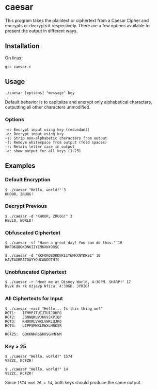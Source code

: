 # caesar
This program takes the plaintext or ciphertext from a Caesar Cipher and encrypts or decrypts it respectively. There are a few options available to present the output in different ways.

## Installation
On linux:
```
gcc caesar.c
```

## Usage
```
./caesar [options] "message" key
```

Default behavior is to capitalize and encrypt only alphabetical characters, outputting all other characters unmodified.

### Options
```
-e: Encrypt input using key (redundant)
-d: Decrypt input using key
-s: Strip non-alphabetic characters from output
-f: Remove whitespace from output (fold spaces)
-r: Retain letter case in output
-a: show output for all keys (1-25)
```

## Examples

### Default Encryption
```
$ ./caesar "Hello, world!" 3
KHOOR, ZRUOG!
```

### Decrypt Previous
```
$ ./caesar -d "KHOOR, ZRUOG!" 3
HELLO, WORLD!
```

### Obfuscated Ciphertext
```
$ ./caesar -sf "Have a great day! You can do this." 10
RKFOKQBOKDNKIIYEMKXNYDRSC

$ ./caesar -d "RKFOKQBOKDNKIIYEMKXNYDRSC" 10
HAVEAGREATDAYYOUCANDOTHIS
```

### Unobfuscated Ciphertext
```
$ ./caesar -r "Meet me at Disney World, 4:30PM. SHARP!" 17
Dvvk dv rk Uzjevp Nficu, 4:30GD. JYRIG!
```

### All Ciphertexts for Input
```
$ ./caesar -easf "Hello... Is this thing on?"
ROT1:   IFMMPJTUIJTUIJOHPO
ROT2:   JGNNQKUVJKUVJKPIQP
ROT3:   KHOORLVWKLVWKLQJRQ
ROT4:   LIPPSMWXLMWXLMRKSR
...
ROT25:  GDKKNHRSGHRSGHMFNM
```

### Key > 25
```
$ ./caesar "Hello, world!" 1574
VSZZC, KCFZR!

$ ./caesar "Hello, world!" 14
VSZZC, KCFZR!
```
Since `1574 mod 26 = 14`, both keys should produce the same output.
